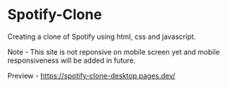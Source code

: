 # Spotify-Clone
Creating a clone of Spotify using html, css and javascript.

Note - This site is not reponsive on mobile screen yet and mobile responsiveness will be added in future.

Preview - https://spotify-clone-desktop.pages.dev/
